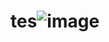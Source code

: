 # tes![image](https://user-images.githubusercontent.com/16453315/120890031-f8bb6200-c608-11eb-84f9-00255d036190.png)
